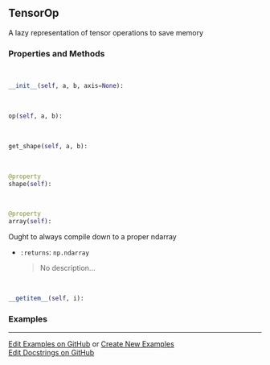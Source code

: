 ## <a id="McUtils.Zachary.LazyTensors.TensorOp">TensorOp</a>
A lazy representation of tensor operations to save memory

### Properties and Methods
<a id="McUtils.Zachary.LazyTensors.TensorOp.__init__" class="docs-object-method">&nbsp;</a>
```python
__init__(self, a, b, axis=None): 
```

<a id="McUtils.Zachary.LazyTensors.TensorOp.op" class="docs-object-method">&nbsp;</a>
```python
op(self, a, b): 
```

<a id="McUtils.Zachary.LazyTensors.TensorOp.get_shape" class="docs-object-method">&nbsp;</a>
```python
get_shape(self, a, b): 
```

<a id="McUtils.Zachary.LazyTensors.TensorOp.shape" class="docs-object-method">&nbsp;</a>
```python
@property
shape(self): 
```

<a id="McUtils.Zachary.LazyTensors.TensorOp.array" class="docs-object-method">&nbsp;</a>
```python
@property
array(self): 
```
Ought to always compile down to a proper ndarray
- `:returns`: `np.ndarray`
    >No description...

<a id="McUtils.Zachary.LazyTensors.TensorOp.__getitem__" class="docs-object-method">&nbsp;</a>
```python
__getitem__(self, i): 
```

### Examples


___

[Edit Examples on GitHub](https://github.com/McCoyGroup/References/edit/gh-pages/Documentation/examples/McUtils/Zachary/LazyTensors/TensorOp.md) or 
[Create New Examples](https://github.com/McCoyGroup/References/new/gh-pages/?filename=Documentation/examples/McUtils/Zachary/LazyTensors/TensorOp.md) <br/>
[Edit Docstrings on GitHub](https://github.com/McCoyGroup/McUtils/edit/master/Zachary/LazyTensors.py?message=Update%20Docs)